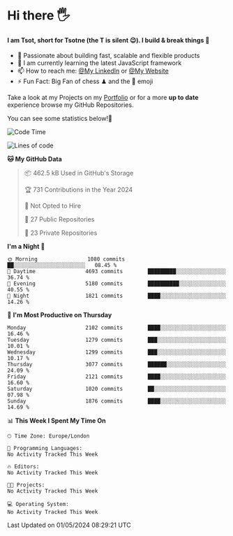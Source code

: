 # Hi there :raised_hand_with_fingers_splayed:
#### I am Tsot, short for Tsotne (the T is silent :wink:). I build & break things :space_invader:
- :telescope: Passionate about building fast, scalable and flexible products
- :seedling: I am currently learning the latest JavaScript framework 
- :mailbox: How to reach me: [@My LinkedIn](https://www.linkedin.com/in/tsotne-gvadzabia/) or [@My Website](https://tsotne.co.uk/contact)
- :zap: Fun Fact: Big Fan of chess ♟ and the 👾 emoji

Take a look at my Projects on my [Portfolio](https://tsotne.co.uk/) or for a more **up to date** experience browse my GitHub Repositories.

You can see some statistics below!:space_invader:
<!--START_SECTION:waka-->
![Code Time](http://img.shields.io/badge/Code%20Time-761%20hrs%202%20mins-blue)

![Lines of code](https://img.shields.io/badge/From%20Hello%20World%20I%27ve%20Written-5.6%20million%20lines%20of%20code-blue)

**🐱 My GitHub Data** 

> 📦 462.5 kB Used in GitHub's Storage 
 > 
> 🏆 731 Contributions in the Year 2024
 > 
> 🚫 Not Opted to Hire
 > 
> 📜 27 Public Repositories 
 > 
> 🔑 23 Private Repositories 
 > 
**I'm a Night 🦉** 

```text
🌞 Morning                1080 commits        ██░░░░░░░░░░░░░░░░░░░░░░░   08.45 % 
🌆 Daytime                4693 commits        █████████░░░░░░░░░░░░░░░░   36.74 % 
🌃 Evening                5180 commits        ██████████░░░░░░░░░░░░░░░   40.55 % 
🌙 Night                  1821 commits        ████░░░░░░░░░░░░░░░░░░░░░   14.26 % 
```
📅 **I'm Most Productive on Thursday** 

```text
Monday                   2102 commits        ████░░░░░░░░░░░░░░░░░░░░░   16.46 % 
Tuesday                  1279 commits        ███░░░░░░░░░░░░░░░░░░░░░░   10.01 % 
Wednesday                1299 commits        ███░░░░░░░░░░░░░░░░░░░░░░   10.17 % 
Thursday                 3077 commits        ██████░░░░░░░░░░░░░░░░░░░   24.09 % 
Friday                   2121 commits        ████░░░░░░░░░░░░░░░░░░░░░   16.60 % 
Saturday                 1020 commits        ██░░░░░░░░░░░░░░░░░░░░░░░   07.98 % 
Sunday                   1876 commits        ████░░░░░░░░░░░░░░░░░░░░░   14.69 % 
```


📊 **This Week I Spent My Time On** 

```text
🕑︎ Time Zone: Europe/London

💬 Programming Languages: 
No Activity Tracked This Week

🔥 Editors: 
No Activity Tracked This Week

🐱‍💻 Projects: 
No Activity Tracked This Week

💻 Operating System: 
No Activity Tracked This Week
```


 Last Updated on 01/05/2024 08:29:21 UTC
<!--END_SECTION:waka-->
